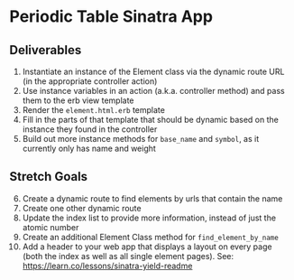 # Periodic Table Sinatra App

## Deliverables

1. Instantiate an instance of the Element class via the dynamic route URL (in the appropriate controller action)
2. Use instance variables in an action (a.k.a. controller method) and pass them to the erb view template
3. Render the `element.html.erb` template
4. Fill in the parts of that template that should be dynamic based on the instance they found in the controller
5. Build out more instance methods for `base_name` and `symbol`, as it currently only has name and weight

## Stretch Goals

6. Create a dynamic route to find elements by urls that contain the name
7. Create one other dynamic route
8. Update the index list to provide more information, instead of just the atomic number
9. Create an additional Element Class method for `find_element_by_name`
10. Add a header to your web app that displays a layout on every page (both the index as well as all single element pages). See: https://learn.co/lessons/sinatra-yield-readme
